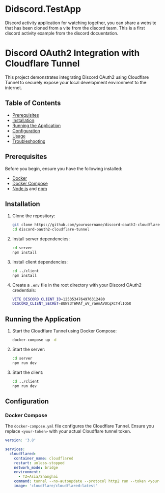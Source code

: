 # Didscord.TestApp
Discord activity application for watching together, you can share a website that has been cloned from a vite from the discord team. This is a first discord activity example from the discord docuentation.

# Discord OAuth2 Integration with Cloudflare Tunnel

This project demonstrates integrating Discord OAuth2 using Cloudflare Tunnel to securely expose your local development environment to the internet.

## Table of Contents

- [Prerequisites](#prerequisites)
- [Installation](#installation)
- [Running the Application](#running-the-application)
- [Configuration](#configuration)
- [Usage](#usage)
- [Troubleshooting](#troubleshooting)

## Prerequisites

Before you begin, ensure you have the following installed:

- [Docker](https://docs.docker.com/get-docker/)
- [Docker Compose](https://docs.docker.com/compose/install/)
- [Node.js](https://nodejs.org/) and [npm](https://www.npmjs.com/)

## Installation

1. Clone the repository:

    ```bash
    git clone https://github.com/yourusername/discord-oauth2-cloudflare-tunnel.git
    cd discord-oauth2-cloudflare-tunnel
    ```

2. Install server dependencies:

    ```bash
    cd server
    npm install
    ```

3. Install client dependencies:

    ```bash
    cd ../client
    npm install
    ```

4. Create a `.env` file in the root directory with your Discord OAuth2 credentials:

    ```bash
    VITE_DISCORD_CLIENT_ID=1253534764976312480
    DISCORD_CLIENT_SECRET=BUWz3TWMAf_uV_raAmAVUCqXCT4lIQ5O
    ```

## Running the Application

1. Start the Cloudflare Tunnel using Docker Compose:

    ```bash
    docker-compose up -d
    ```

2. Start the server:

    ```bash
    cd server
    npm run dev
    ```

3. Start the client:

    ```bash
    cd ../client
    npm run dev
    ```

## Configuration

### Docker Compose

The `docker-compose.yml` file configures the Cloudflare Tunnel. Ensure you replace `<your-token>` with your actual Cloudflare tunnel token.

```yaml
version: '3.8'

services:
  cloudflared:
    container_name: cloudflared
    restart: unless-stopped
    network_mode: bridge
    environment:
      - TZ=Asia/Shanghai
    command: tunnel --no-autoupdate --protocol http2 run --token <your-token>
    image: 'cloudflare/cloudflared:latest'
